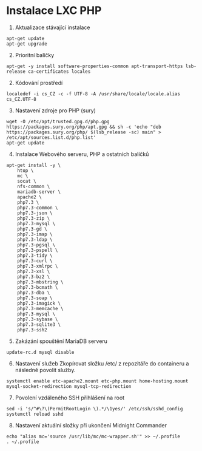 # Instalace LXC PHP
1. Aktualizace stávající instalace
```
apt-get update
apt-get upgrade
```

2. Prioritní balíčky
```
apt-get -y install software-properties-common apt-transport-https lsb-release ca-certificates locales
```

2. Kódování prostředí
```
localedef -i cs_CZ -c -f UTF-8 -A /usr/share/locale/locale.alias cs_CZ.UTF-8
```

3. Nastavení zdroje pro PHP (sury)
```
wget -O /etc/apt/trusted.gpg.d/php.gpg https://packages.sury.org/php/apt.gpg && sh -c 'echo "deb https://packages.sury.org/php/ $(lsb_release -sc) main" > /etc/apt/sources.list.d/php.list'
apt-get update
```

4. Instalace Webového serveru, PHP a ostatních balíčků
```
apt-get install -y \
    htop \
    mc \
    socat \
    nfs-common \
    mariadb-server \
    apache2 \
    php7.3 \
    php7.3-common \
    php7.3-json \
    php7.3-zip \
    php7.3-mysql \
    php7.3-gd \
    php7.3-imap \
    php7.3-ldap \
    php7.3-pgsql \
    php7.3-pspell \
    php7.3-tidy \
    php7.3-curl \
    php7.3-xmlrpc \
    php7.3-xsl \
    php7.3-bz2 \
    php7.3-mbstring \
    php7.3-bcmath \
    php7.3-dba \
    php7.3-soap \
    php7.3-imagick \
    php7.3-memcache \
    php7.3-mysql \
    php7.3-sybase \
    php7.3-sqlite3 \
    php7.3-ssh2
```

5. Zakázání spouštění MariaDB serveru
```
update-rc.d mysql disable
```

6. Nastavení služeb
Zkopírovat složku /etc/ z repozitáře do containeru a následně povolit služby.
```
systemctl enable etc-apache2.mount etc-php.mount home-hosting.mount mysql-socket-redirection mysql-tcp-redirection
```

7. Povolení vzdáleného SSH přihlášení na root
```
sed -i 's/^#\?\(PermitRootLogin \).*/\1yes/' /etc/ssh/sshd_config
systemctl reload sshd
```

8. Nastavení aktuální složky při ukončení Midnight Commander
```
echo "alias mc='source /usr/lib/mc/mc-wrapper.sh'" >> ~/.profile
. ~/.profile
```
